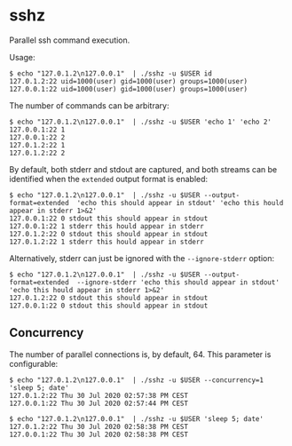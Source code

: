 # sshz



Parallel ssh command execution.



Usage:

```shell
$ echo "127.0.1.2\n127.0.0.1"  | ./sshz -u $USER id
127.0.1.2:22 uid=1000(user) gid=1000(user) groups=1000(user)
127.0.0.1:22 uid=1000(user) gid=1000(user) groups=1000(user)
```



The number of commands can be arbitrary:

```shell
$ echo "127.0.1.2\n127.0.0.1"  | ./sshz -u $USER 'echo 1' 'echo 2'
127.0.0.1:22 1
127.0.0.1:22 2
127.0.1.2:22 1
127.0.1.2:22 2
```



By default, both stderr and stdout are captured, and both streams can be identified when the `extended` output format is enabled: 

```shell
$ echo "127.0.1.2\n127.0.0.1"  | ./sshz -u $USER --output-format=extended  'echo this should appear in stdout' 'echo this hould appear in stderr 1>&2'
127.0.0.1:22 0 stdout this should appear in stdout
127.0.0.1:22 1 stderr this hould appear in stderr
127.0.1.2:22 0 stdout this should appear in stdout
127.0.1.2:22 1 stderr this hould appear in stderr
```

Alternatively, stderr can just be ignored with the `--ignore-stderr` option:

```shell
$ echo "127.0.1.2\n127.0.0.1"  | ./sshz -u $USER --output-format=extended  --ignore-stderr 'echo this should appear in stdout' 'echo this hould appear in stderr 1>&2'
127.0.1.2:22 0 stdout this should appear in stdout
127.0.0.1:22 0 stdout this should appear in stdout
```



## Concurrency

The number of parallel connections is, by default, 64. This parameter is configurable:

```shell
$ echo "127.0.1.2\n127.0.0.1"  | ./sshz -u $USER --concurrency=1 'sleep 5; date'
127.0.1.2:22 Thu 30 Jul 2020 02:57:38 PM CEST
127.0.0.1:22 Thu 30 Jul 2020 02:57:44 PM CEST
```

```shell
$ echo "127.0.1.2\n127.0.0.1"  | ./sshz -u $USER 'sleep 5; date'
127.0.1.2:22 Thu 30 Jul 2020 02:58:38 PM CEST
127.0.0.1:22 Thu 30 Jul 2020 02:58:38 PM CEST
```

